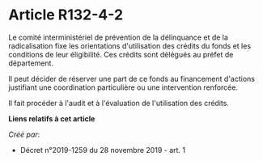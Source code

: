 # Article R132-4-2

Le comité interministériel de prévention de la délinquance et de la radicalisation fixe les orientations d'utilisation des
crédits du fonds et les conditions de leur éligibilité. Ces crédits sont délégués au préfet de département.

Il peut décider de réserver une part de ce fonds au financement d'actions justifiant une coordination particulière ou une
intervention renforcée.

Il fait procéder à l'audit et à l'évaluation de l'utilisation des crédits.

**Liens relatifs à cet article**

_Créé par_:

  - Décret n°2019-1259 du 28 novembre 2019 - art. 1
